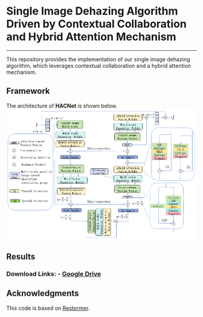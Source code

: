 # **Single Image Dehazing Algorithm Driven by Contextual Collaboration and Hybrid Attention Mechanism**

---

This repository provides the implementation of our single image dehazing algorithm, which leverages contextual collaboration and a hybrid attention mechanism. 

## Framework

The architecture of **HACNet** is shown below. 
![HACNet Framework](fig/HACNet.png)

## Results

### Download Links: - [Google Drive](https://drive.google.com/drive/folders/1MRVD6A_CEAEH_2xqYUTtHdC20nmWbdpk?dmr=1&ec=wgc-drive-hero-goto)


## Acknowledgments

This code is based on [Restormer](https://github.com/swz30/Restormer).
